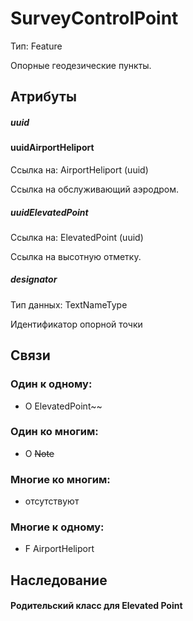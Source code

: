 SurveyControlPoint
====
Тип: Feature

Опорные геодезические пункты.

## Атрибуты

##### uuid

#### uuidAirportHeliport
Ссылка на: AirportHeliport (uuid)

Ссылка на обслуживающий аэродром.

##### uuidElevatedPoint
Ссылка на: ElevatedPoint (uuid)

Ссылка на высотную отметку.

##### designator
Тип данных: TextNameType

Идентификатор опорной точки


## Связи

### Один к одному:

- O ElevatedPoint~~

### Один ко многим:

- O ~~Note~~

### Многие ко многим:

- отсутствуют

### Многие к одному:

- F AirportHeliport


## Наследование

#### Родительский класс для Elevated Point